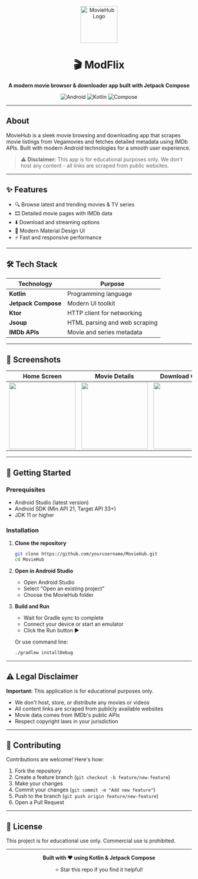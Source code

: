 <div align="center">
  <img src="https://github.com/user-attachments/assets/4eb2d83b-c4ba-41f6-b009-fd624625ef5a" alt="MovieHub Logo" width="100" height="100"/>
  
  # 🎬 ModFlix
  
  **A modern movie browser & downloader app built with Jetpack Compose**
  
  ![Android](https://img.shields.io/badge/Platform-Android-green) 
  ![Kotlin](https://img.shields.io/badge/Language-Kotlin-blue) 
  ![Compose](https://img.shields.io/badge/UI-Jetpack%20Compose-orange)
</div>

---

## About

MovieHub is a sleek movie browsing and downloading app that scrapes movie listings from Vegamovies and fetches detailed metadata using IMDb APIs. Built with modern Android technologies for a smooth user experience.

> ⚠️ **Disclaimer:** This app is for educational purposes only. We don't host any content - all links are scraped from public websites.

---

## ✨ Features

- 🔍 Browse latest and trending movies & TV series
- 🎞️ Detailed movie pages with IMDb data
- ⬇️ Download and streaming options
- 🎨 Modern Material Design UI
- ⚡ Fast and responsive performance

---

## 🛠️ Tech Stack

| Technology | Purpose |
|------------|---------|
| **Kotlin** | Programming language |
| **Jetpack Compose** | Modern UI toolkit |
| **Ktor** | HTTP client for networking |
| **Jsoup** | HTML parsing and web scraping |
| **IMDb APIs** | Movie and series metadata |

---

## 📸 Screenshots

<div align="center">

| Home Screen | Movie Details | Download Options | Movie Listing |
|-------------|---------------|------------------|---------------|
| <img src="https://github.com/user-attachments/assets/7e9f9251-57fa-4dec-89df-7f2fe1468043" width="180"/> | <img src="https://github.com/user-attachments/assets/b6d9535f-c396-443e-9c27-0e0fee0daed1" width="180"/> | <img src="https://github.com/user-attachments/assets/510b5cef-e486-483b-be50-861bc4f913c3" width="180"/> | <img src="https://github.com/user-attachments/assets/6e417151-db44-44db-b5f0-9556a49ef359" width="180"/> |

</div>

---

## 🚀 Getting Started

### Prerequisites
- Android Studio (latest version)
- Android SDK (Min API 21, Target API 33+)
- JDK 11 or higher

### Installation

1. **Clone the repository**
   ```bash
   git clone https://github.com/yourusername/MovieHub.git
   cd MovieHub
   ```

2. **Open in Android Studio**
   - Open Android Studio
   - Select "Open an existing project"
   - Choose the MovieHub folder

3. **Build and Run**
   - Wait for Gradle sync to complete
   - Connect your device or start an emulator
   - Click the Run button ▶️

   Or use command line:
   ```bash
   ./gradlew installDebug
   ```

---

## ⚠️ Legal Disclaimer

**Important:** This application is for educational purposes only.

- We don't host, store, or distribute any movies or videos
- All content links are scraped from publicly available websites
- Movie data comes from IMDb's public APIs
- Respect copyright laws in your jurisdiction

---

## 🤝 Contributing

Contributions are welcome! Here's how:

1. Fork the repository
2. Create a feature branch (`git checkout -b feature/new-feature`)
3. Make your changes
4. Commit your changes (`git commit -m "Add new feature"`)
5. Push to the branch (`git push origin feature/new-feature`)
6. Open a Pull Request

---

## 📄 License

This project is for educational use only. Commercial use is prohibited.

---

<div align="center">

**Built with ❤️ using Kotlin & Jetpack Compose**

⭐ Star this repo if you find it helpful!

</div>

